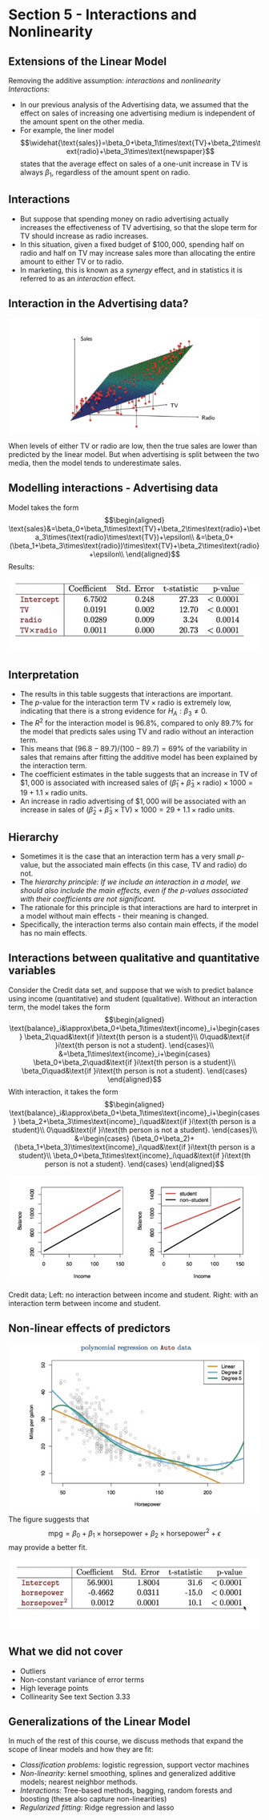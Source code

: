 # Section 5 - Interactions and Nonlinearity
## Extensions of the Linear Model
Removing the additive assumption: _interactions_ and _nonlinearity_
_Interactions:_
* In our previous analysis of the $\text{Advertising}$ data, we assumed that the effect on $\text{sales}$ of increasing one advertising medium is independent of the amount spent on the other media.
* For example, the liner model
$$\widehat{\text{sales}}=\beta_0+\beta_1\times\text{TV}+\beta_2\times\text{radio}+\beta_3\times\text{newspaper}$$
states that the average effect on $\text{sales}$ of a one-unit increase in $\text{TV}$ is always $\beta_1,$ regardless of the amount spent on $\text{radio.}$
## Interactions
* But suppose that spending money on radio advertising actually increases the effectiveness of TV advertising, so that the slope term for $\text{TV}$ should increase as $\text{radio}$ increases.
* In this situation, given a fixed budget of $\$100,000,$ spending half on $\text{radio}$ and half on $\text{TV}$ may increase $\text{sales}$ more than allocating the entire amount to either $\text{TV}$ or to $\text{radio}.$
* In marketing, this is known as a _synergy_ effect, and in statistics it is referred to as an _interaction_ effect.
## Interaction in the Advertising data?
![](images/interaction.png)

When levels of either $\text{TV}$ or $\text{radio}$ are low, then the true $\text{sales}$ are lower than predicted by the linear model.
But when advertising is split between the two media, then the model tends to underestimate $\text{sales}.$
## Modelling interactions - Advertising data
Model takes the form
$$\begin{aligned}
\text{sales}&=\beta_0+\beta_1\times\text{TV}+\beta_2\times\text{radio}+\beta_3\times(\text{radio}\times\text{TV})+\epsilon\\
&=\beta_0+(\beta_1+\beta_3\times\text{radio})\times\text{TV}+\beta_2\times\text{radio}+\epsilon\\
\end{aligned}$$
Results:

![](images/intres.png)
## Interpretation
* The results in this table suggests that interactions are important.
* The $p$-value for the interaction term $\text{TV}\times\text{radio}$ is extremely low, indicating that there is a strong evidence for $H_A:\beta_3\ne0.$
* The $R^2$ for the interaction model is $96.8\%,$ compared to only $89.7\%$ for the model that predicts $\text{sales}$ using $\text{TV}$ and $\text{radio}$ without an interaction term.
* This means that $(96.8-89.7)/(100-89.7)=69\%$ of the variability in $\text{sales}$ that remains after fitting the additive model has been explained by the interaction term.
* The coefficient estimates in the table suggests that an increase in $\text{TV}$ of $\$1,000$ is associated with increased sales of
$(\hat{\beta}_1+\hat{\beta}_3\times\text{radio})\times1000=19+1.1\times\text{radio}$ units.
* An increase in radio advertising of $\$1,000$ will be associated with an increase in sales of
$(\hat{\beta}_2+\hat{\beta}_3\times\text{TV})\times1000=29+1.1\times\text{radio}$ units.
## Hierarchy
* Sometimes it is the case that an interaction term has a very small $p$-value, but the associated main effects (in this case, $\text{TV}$ and $\text{radio}$) do not.
* The _hierarchy principle:_
  _If we include an interaction in a model, we should also include the main effects, even if the $p$-values associated with their coefficients are not significant._
* The rationale for this principle is that interactions are hard to interpret in a model without main effects - their meaning is changed.
* Specifically, the interaction terms also contain main effects, if the model has no main effects.
## Interactions between qualitative and quantitative variables
Consider the $\text{Credit}$ data set, and suppose that we wish to predict $\text{balance}$ using $\text{income}$ (quantitative) and $\text{student}$ (qualitative).
Without an interaction term, the model takes the form
$$\begin{aligned}
\text{balance}_i&\approx\beta_0+\beta_1\times\text{income}_i+\begin{cases}
\beta_2\quad&\text{if }i\text{th person is a student}\\
0\quad&\text{if }i\text{th person is not a student}.
\end{cases}\\
&=\beta_1\times\text{income}_i+\begin{cases}
\beta_0+\beta_2\quad&\text{if }i\text{th person is a student}\\
\beta_0\quad&\text{if }i\text{th person is not a student}.
\end{cases}
\end{aligned}$$
With interaction, it takes the form
$$\begin{aligned}
\text{balance}_i&\approx\beta_0+\beta_1\times\text{income}_i+\begin{cases}
\beta_2+\beta_3\times\text{income}_i\quad&\text{if }i\text{th person is a student}\\
0\quad&\text{if }i\text{th person is not a student}.
\end{cases}\\
&=\begin{cases}
(\beta_0+\beta_2)+(\beta_1+\beta_3)\times\text{income}_i\quad&\text{if }i\text{th person is a student}\\
\beta_0+\beta_1\times\text{income}_i\quad&\text{if }i\text{th person is not a student}.
\end{cases}
\end{aligned}$$

![](images/int.png)

Credit data; Left: no interaction between $\text{income}$ and $\text{student}.$
Right: with an interaction term between $\text{income}$ and $\text{student}.$
## Non-linear effects of predictors
![](images/auto.png)
The figure suggests that
$$\text{mpg}=\beta_0+\beta_1\times\text{horsepower}+\beta_2\times\text{horsepower}^2+\epsilon$$
may provide a better fit.

![](images/nonlin.png)
## What we did not cover
* Outliers
* Non-constant variance of error terms
* High leverage points
* Collinearity
See text Section $3.33$
## Generalizations of the Linear Model
In much of the rest of this course, we discuss methods that expand the scope of linear models and how they are fit:
* _Classification problems:_ logistic regression, support vector machines
* _Non-linearity:_ kernel smoothing, splines and generalized additive models; nearest neighbor methods.
* _Interactions:_ Tree-based methods, bagging, random forests and boosting (these also capture non-linearities)
* _Regularized fitting:_ Ridge regression and lasso 